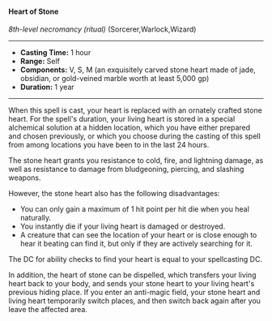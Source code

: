 #### Heart of Stone
*8th-level necromancy* *(ritual)* (Sorcerer,Warlock,Wizard)
___
- **Casting Time:** 1 hour
- **Range:** Self
- **Components:** V, S, M (an exquisitely carved stone heart made of jade, obsidian, or gold-veined marble worth at least 5,000 gp)
- **Duration:** 1 year
---
When this spell is cast, your heart is replaced with an ornately crafted stone heart. For the spell's duration, your living heart is stored in a special alchemical solution at a hidden location, which you have either prepared and chosen previously, or which you choose during the casting of this spell from among locations you have been to in the last 24 hours.

The stone heart grants you resistance to cold, fire, and lightning damage, as well as resistance to damage from bludgeoning, piercing, and slashing weapons.

However, the stone heart also has the following disadvantages:  

* You can only gain a maximum of 1 hit point per hit die when you heal naturally.
* You instantly die if your living heart is damaged or destroyed.
* A creature that can see the location of your heart or is close enough to hear it beating can find it, but only if they are actively searching for it.

The DC for ability checks to find your heart is equal to your spellcasting DC.

In addition, the heart of stone can be dispelled, which transfers your living heart back to your body, and sends your stone heart to your living heart's previous hiding place. If you enter an anti-magic field, your stone heart and living heart temporarily switch places, and then switch back again after you leave the affected area.

